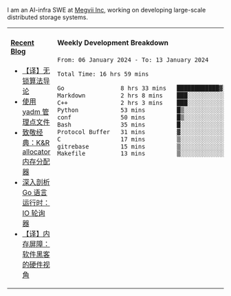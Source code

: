 I am an AI-infra SWE at [Megvii Inc](https://en.megvii.com/), working on developing large-scale distributed storage systems.

<table width="960px">
<tr>
<td valign="top" width="50%">

#### <a href="https://www.kongjun18.me" target="_blank">Recent Blog</a>

<!-- BLOG-POST-LIST:START -->
- [【译】无锁算法导论](https://kongjun18.github.io/posts/2023/07/14/)
- [使用 yadm 管理点文件](https://kongjun18.github.io/posts/2023/04/07/)
- [致敬经典：K&amp;R allocator 内存分配器](https://kongjun18.github.io/posts/2022/12/12/)
- [深入剖析 Go 语言运行时：IO 轮询器](https://kongjun18.github.io/posts/2022/11/21/)
- [【译】内存屏障：软件黑客的硬件视角](https://kongjun18.github.io/posts/2022/11/03/)
<!-- BLOG-POST-LIST:END -->

</td>
<td valign="top" width="50%">

#### Weekly Development Breakdown

<!--START_SECTION:waka-->

```txt
From: 06 January 2024 - To: 13 January 2024

Total Time: 16 hrs 59 mins

Go                8 hrs 33 mins   ████████████▓░░░░░░░░░░░░   50.41 %
Markdown          2 hrs 8 mins    ███░░░░░░░░░░░░░░░░░░░░░░   12.64 %
C++               2 hrs 3 mins    ███░░░░░░░░░░░░░░░░░░░░░░   12.15 %
Python            53 mins         █▒░░░░░░░░░░░░░░░░░░░░░░░   05.21 %
conf              50 mins         █▒░░░░░░░░░░░░░░░░░░░░░░░   04.97 %
Bash              35 mins         █░░░░░░░░░░░░░░░░░░░░░░░░   03.48 %
Protocol Buffer   31 mins         ▓░░░░░░░░░░░░░░░░░░░░░░░░   03.09 %
C                 17 mins         ▒░░░░░░░░░░░░░░░░░░░░░░░░   01.76 %
gitrebase         15 mins         ▒░░░░░░░░░░░░░░░░░░░░░░░░   01.54 %
Makefile          13 mins         ▒░░░░░░░░░░░░░░░░░░░░░░░░   01.36 %
```

<!--END_SECTION:waka-->
</td>
</tr>

</table>
